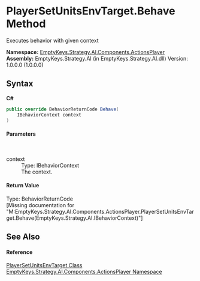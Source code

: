 # PlayerSetUnitsEnvTarget.Behave Method 
 

Executes behavior with given context

**Namespace:**&nbsp;<a href="N_EmptyKeys_Strategy_AI_Components_ActionsPlayer">EmptyKeys.Strategy.AI.Components.ActionsPlayer</a><br />**Assembly:**&nbsp;EmptyKeys.Strategy.AI (in EmptyKeys.Strategy.AI.dll) Version: 1.0.0.0 (1.0.0.0)

## Syntax

**C#**<br />
``` C#
public override BehaviorReturnCode Behave(
	IBehaviorContext context
)
```


#### Parameters
&nbsp;<dl><dt>context</dt><dd>Type: IBehaviorContext<br />The context.</dd></dl>

#### Return Value
Type: BehaviorReturnCode<br />\[Missing <returns> documentation for "M:EmptyKeys.Strategy.AI.Components.ActionsPlayer.PlayerSetUnitsEnvTarget.Behave(EmptyKeys.Strategy.AI.IBehaviorContext)"\]

## See Also


#### Reference
<a href="T_EmptyKeys_Strategy_AI_Components_ActionsPlayer_PlayerSetUnitsEnvTarget">PlayerSetUnitsEnvTarget Class</a><br /><a href="N_EmptyKeys_Strategy_AI_Components_ActionsPlayer">EmptyKeys.Strategy.AI.Components.ActionsPlayer Namespace</a><br />